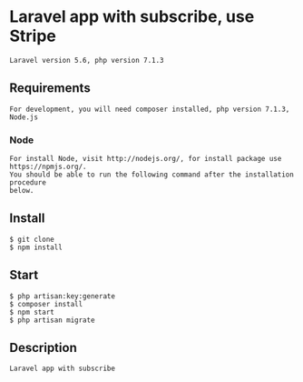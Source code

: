 # Laravel app with subscribe, use Stripe
    
    Laravel version 5.6, php version 7.1.3
    
## Requirements

    For development, you will need composer installed, php version 7.1.3, Node.js

### Node

    For install Node, visit http://nodejs.org/, for install package use https://npmjs.org/.
    You should be able to run the following command after the installation procedure
    below.

## Install

    $ git clone
    $ npm install

## Start
    
    $ php artisan:key:generate
    $ composer install
    $ npm start
    $ php artisan migrate

## Description
    
    Laravel app with subscribe